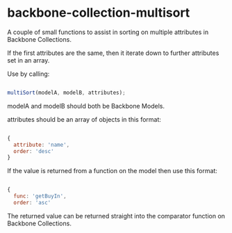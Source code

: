 backbone-collection-multisort
=============================

A couple of small functions to assist in sorting on multiple attributes in Backbone Collections.

If the first attributes are the same, then it iterate down to further attributes set in an array.

Use by calling:

```javascript

multiSort(modelA, modelB, attributes);

```

modelA and modelB should both be Backbone Models.

attributes should be an array of objects in this format:

```javascript

{
  attribute: 'name',
  order: 'desc'
}

```

If the value is returned from a function on the model then use this format:

```javascript

{
  func: 'getBuyIn',
  order: 'asc'

```

The returned value can be returned straight into the comparator function on Backbone Collections.
